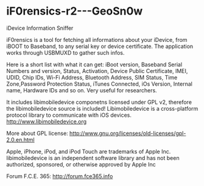 # iF0rensics-r2---GeoSn0w
iDevice Information Sniffer

iF0rensics is a tool for fetching all informations about your iDevice, from iBOOT to Baseband, to any serial key or device certificate.
The application works through USBMUXD to gather such infos.

Here is a short list with what it can get: iBoot version, Baseband Serial Numbers and version, Status, Activation, Device Public Certificate, IMEI, UDID, Chip IDs, Wi-Fi Address, Bluetooth Address, SIM Status, Time Zone,Password Protection Status, iTunes Connected, iOs Version, Internal name, Hardware IDs and so on.
Very useful for researchers.

It includes libimobiledevice componetns licensed under GPL v2, therefore the libimobiledevice source is included!
Libimobiledevice is a cross-platform protocol library to communicate with iOS devices. http://www.libimobiledevice.org

More about GPL license: http://www.gnu.org/licenses/old-licenses/gpl-2.0.en.html

Apple, iPhone, iPod, and iPod Touch are trademarks of Apple Inc.
libimobiledevice is an independent software library and has not been
authorized, sponsored, or otherwise approved by Apple Inc

Forum F.C.E. 365: http://forum.fce365.info
